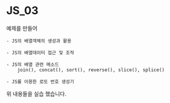 # JS_03


예제를 만들어

    - JS의 배열객체의 생성과 활용
     
    - JS의 배열데이터 접근 및 조작
     
    - JS의 배열 관련 메소드
        join(), concat(), sort(), reverse(), slice(), splice()

    - JS를 이용한 로또 번호 생성기
    

위 내용들을 실습 했습니다.